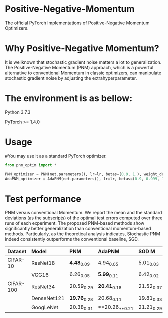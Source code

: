 # Positive-Negative-Momentum
The official PyTorch Implementations of Positive-Negative Momentum Optimizers.


# Why Positive-Negative Momentum?

It is wellknown that stochastic gradient noise matters a lot to generalization. The Positive-Negative Momentum (PNM) approach, which is a powerful alternative to conventional Momentum in classic optimizers, can manipulate stochastic gradient noise by adjusting the extrahyperparameter.


# The environment is as bellow:

Python 3.7.3 

PyTorch >= 1.4.0


# Usage

#You may use it as a standard PyTorch optimizer.

```python
from pnm_optim import *

PNM_optimizer = PNM(net.parameters(), lr=lr, betas=(0.9, 1.), weight_decay=weight_decay)
AdaPNM_optimizer = AdaPNM(net.parameters(), lr=lr, betas=(0.9, 0.999, 1.), eps=1e-08, weight_decay=weight_decay)
```


# Test performance

PNM versus conventional Momentum. We report the mean and the standard deviations (as the subscripts) of the optimal test errors computed over three runs of each experiment. The proposed PNM-based methods show significantly better generalization than conventional momentum-based methods. Particularly, as the theoretical analysis indicates, Stochastic PNM indeed consistently outperforms the conventional baseline, SGD.

| Dataset   | Model       | PNM                    | AdaPNM                     | SGD M                | Adam                 | AMSGrad              | AdamW                | AdaBound             | Padam                | Yogi                 | RAdam                |
|:----------|:------------|:-------------------------|:---------------------|:---------------------|:---------------------|:---------------------|:---------------------|:---------------------|:---------------------|:---------------------|:---------------------|
| CIFAR-10  | ResNet18    | **4.48**<sub>0.09</sub>  | 4.94<sub>0.05</sub>  | 5.01<sub>0.03</sub>  | 6.53<sub>0.03</sub>  | 6.16<sub>0.18</sub>  | 5.08<sub>0.07</sub>  | 5.65<sub>0.08</sub>  | 5.12<sub>0.04</sub>  | 5.87<sub>0.12</sub>  | 6.01<sub>0.10</sub>  |
|           | VGG16       | 6.26<sub>0.05</sub>  | **5.99**<sub>0.11</sub>  | 6.42<sub>0.02</sub>  | 7.31<sub>0.25</sub>  | 7.14<sub>0.14</sub>  | 6.48<sub>0.13</sub>  | 6.76<sub>0.12</sub>  | 6.15<sub>0.06</sub>  | 6.90<sub>0.22</sub>  | 6.56<sub>0.04</sub>  |
| CIFAR-100 | ResNet34    | 20.59<sub>0.29</sub> | **20.41**<sub>0.18</sub> | 21.52<sub>0.37</sub> | 27.16<sub>0.55</sub> | 25.53<sub>0.19</sub> | 22.99<sub>0.40</sub> | 22.87<sub>0.13</sub> | 22.72<sub>0.10</sub> | 23.57<sub>0.12</sub> | 24.41<sub>0.40</sub> |
|           | DenseNet121 | **19.76**<sub>0.28</sub> | 20.68<sub>0.11</sub> | 19.81<sub>0.33</sub> | 25.11<sub>0.15</sub> | 24.43<sub>0.09</sub> | 21.55<sub>0.14</sub> | 22.69<sub>0.15</sub> | 21.10<sub>0.23</sub> | 22.15<sub>0.36</sub> | 22.27<sub>0.22</sub> |
|           | GoogLeNet   | 20.38<sub>0.31</sub> | **20.26<sub>**0.21</sub> | 21.21<sub>0.29</sub> | 26.12<sub>0.33</sub> | 25.53<sub>0.17</sub> | 21.29<sub>0.17</sub> | 23.18<sub>0.31</sub> | 21.82<sub>0.17</sub> | 24.24<sub>0.16</sub> | 22.23<sub>0.15</sub> |

